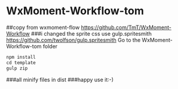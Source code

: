 # WxMoment-Workflow-tom

##copy from wxmoment-flow https://github.com/TmT/WxMoment-Workflow
###i changed the sprite css use gulp.spritesmith https://github.com/twolfson/gulp.spritesmith
Go to the WxMoment-Workflow-tom folder
~~~javascript
npm install
cd template
gulp zip
~~~

###all minify files in dist
###happy use it:-)
